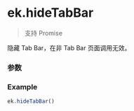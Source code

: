 # ek.hideTabBar

> <Icon type="success" /> 支持 Promise

隐藏 Tab Bar，在非 Tab Bar 页面调用无效。

### 参数

<Props :data="props" options />

### Example

```ts
ek.hideTabBar()
```

<script setup>
const props = [
    {
        name: "animation", 
        type: "boolean",
        default: "false",
        required: false, 
        desc: "是否需要动画效果"
    },
]
</script>
